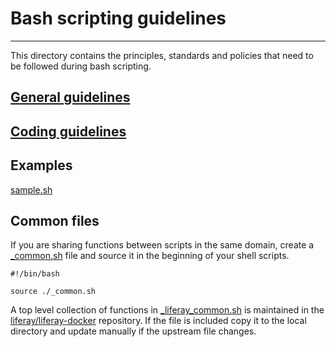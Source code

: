 # Bash scripting guidelines
---
This directory contains the principles, standards and policies that need to be followed during bash scripting.

## [General guidelines](guidelines/general_guidelines.md)

## [Coding guidelines](guidelines/coding_guidelines.md)

## Examples
[sample.sh](sample.sh)

## Common files
If you are sharing functions between scripts in the same domain, create a [_common.sh](_common.sh) file and source it in the beginning of your shell scripts.

	#!/bin/bash
	
	source ./_common.sh

A top level collection of functions in [_liferay_common.sh](_liferay_common.sh) is maintained in the [liferay/liferay-docker](https://github.com/liferay/liferay-docker) repository.
If the file is included copy it to the local directory and update manually if the upstream file changes.